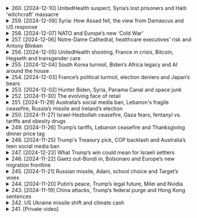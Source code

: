 <details>
<summary>260. [2024-12-10] UnitedHealth suspect, Syria’s lost prisoners and Haiti 'witchcraft' massacre</summary><br>

<a href="https://www.youtube.com/watch?v=_9cU-sRh6wg" target="_blank">
    <img src="https://img.youtube.com/vi/_9cU-sRh6wg/maxresdefault.jpg" 
        alt="[Youtube]" width="200">
</a>

# UnitedHealth suspect, Syria’s lost prisoners and Haiti 'witchcraft' massacre

### 1. **美國記者Austin Tice的最新動向**
   - 美國官員正在努力查明被俘12年的記者的下落。
   - 尚未有進一步的具體信息公開。

---

### 2. **敘利亞巴爾扎 prison 的解放**
   - 在敘利亞政府倒臺後，大量囚犯獲釋。
   - 家屬和.activists正在搜尋文檔以尋找失蹤親人的記錄。
   - 盧安防_worker們破壞牆壁和地板，尋找可能的隱藏牢房。
   - 很多囚犯身心健康狀況惡化，且文檔散失可能影響司法進展。

---

### 3. **以色列在敘利亞邊境的軍事行動**
   - 有報導稱以色列軍隊進入敘利亞16英裏範圍內。
   - 敘利亞政府否認此指控。
   - 此事件或與之前的空襲行動有關。

---

### 4. **海地Cite Soleil的暴力事件**
   - 本週末發生了針對貧民窟居民的大規模殺戮，已導致數百人死亡。
   - 暴力疑似由gang leader Monel Miko Felix指使，因其兒子病情惡化而針對巫師社區。
   - 第一批遇害者數量約為50人，第二批則是在其子病逝後增加的報復殺戮。
   - Miko Felix據稱與海地臭名昭著的黑手黨Jimmy "Barbecue" Champagne有淵源。

---

### 5. **Google在量子計算領域的突破**
   - Google聲稱已解決下一代芯片的量子計算挑戰，耗時僅5分鐘。
   - 相比之下， classical computer需耗費超過宇宙歷史時間完成相同任務。

---

### 6. **記者Austin Tice案件的最新進展**
   - 美國政府正在調查其在敘利亞被扣押的情況。
   - 具體下落尚未公開。

---

### 7. **海地犯罪問題的背景分析**
   - Cite Soleil貧民窟居民長期受到gang控制，連通訊工具使用受限。
   - Miko Felix以其殘酷手段和對Cite Soleil的控制而聞名。
</details>

<details>
<summary>259. [2024-12-09] Syria: How Assad fell, the view from Damascus and US response</summary><br>

<a href="https://www.youtube.com/watch?v=TjJ2RYgGPFY" target="_blank">
    <img src="https://img.youtube.com/vi/TjJ2RYgGPFY/maxresdefault.jpg" 
        alt="[Youtube]" width="200">
</a>

# Syria: How Assad fell, the view from Damascus and US response

### 總覽
- **時間與地點**：2023年12月9日，R's World News節目報道。
- **主持人**：Tara Oaks。
- **主要內容**：
  - **敘利亞局勢**：叛軍.advance導致敍利亞政府倒臺，阿薩德家族五十年統治終結。
  - **國際反應**：美國及盟友的應對策略，包括在東敘利亞的900名美軍 troop動向。
  - **其他熱點**：南韓、臺灣、烏俄局勢等。

### 叛軍.advance與敘利亞政局
- **叛軍進展**：主要叛軍集團成功推翻阿薩德政府，導致其家族五十年的統治終結。
- **國際視野**：
  - **美國立場**：拜登政府對是否介入敘利亞 internals持保留態度，目前無意撤離東敘利亞的900名美軍。
  - **未來挑戰**：特朗普上任後可能採取「不幹涉」政策，但屆時或面對不同意見。

### 國際與地緣政治
- **南韓情勢**：尹錫悅因彈劾案被禁止出境，面臨辭職壓力。
- **臺灣動態**：因中國增兵，臺灣提升戒備級別，預計將進行新一輪軍演。
- **烏俄局勢**：特朗普在巴黎會晤澤連斯基後，呼籲立即停火並展開談判。

### 經濟與市場反應
- **油市反應**：
  - 油價小幅上漲，主因敘利亞政變的 geopolitical 風險。
  - 上漲受限於2025年 weak demand 展望、沙特阿拉伯 price reductions 及 OPEC+ 產量削減延期。

### 其他重大事件
- **法律訴訟**：Jay-Z被控涉嫌性侵，當事人已否認指控，稱為原告律師的敲詐企圖。
- **氣候問題**：2023年將是人類記錄以來最熱一年，極高溫預計持續至2025年初。

### 總結
R's World News節目報導了多個熱點話題，包括敘利亞政變、國際局勢、經濟市場反應及其他重大事件。
</details>

<details>
<summary>258. [2024-12-07] NATO and Europe’s new ‘Cold War’</summary><br>

<a href="https://www.youtube.com/watch?v=J2CShJTHz5s" target="_blank">
    <img src="https://img.youtube.com/vi/J2CShJTHz5s/maxresdefault.jpg" 
        alt="[Youtube]" width="200">
</a>

# NATO and Europe’s new ‘Cold War’

### 1. 新冷戰的來臨  
- 近期討論熱點集中在新冷戰的到來，俄羅斯和西方國家的對抗加劇。  
- 軍事、心理戰、情報活動等多方面壓力增加，讓人回憶起20世紀80年代的冷戰氛圍。  

### 2. 軍事威脅升級  
- 俄羅斯展示了包括**伊斯坎德爾（Oarsnik）**飛彈在內的軍事能力，對 NATO 的防空系統構成挑戰。  
- 前蘇聯國家如波蘭和德國的空防系統存在漏洞，顯示 NATO 在面對_PEER/adversary_時的能力不足。  

### 3. NATO 軍事準備不足  
- 多數 NATO 成員國在冷戰後削減軍備，導致防空能力下降。  
- 德國等國家雖然訂購 Patriot 防空系統，但交付時間 lengthy，無法立即提升防禦力。  

### 4. 民眾防護措施的匱乏  
- 多數城市缺乏 sirens 等基本防護設施，警告系統可能在戰時失效。  
- 追問是否具備足夠的避難空間和應急方案，凸顯民眾對未來-war 的擔憂。  

### 5. 歷史與現實的對比  
- 冷戰後 década 多數 NATO 成員鬆懈防禦，認為俄羅斯不再構成existential威脅。  
- 2022年俄羅斯入侵烏克蘭促使 NATO 需要重新評估並提升軍事能力。  

### 6. 情報與心理戰的挑戰  
- 俄羅斯利用情報活動、網路攻擊和心理戰對西方國家施加壓力。  
- 次級冷戰氛圍中，信息不透明和敵意行動使局勢更加緊張。  

### 7. 歷史背景與當前局勢  
- 將當前情勢與20世紀80年代的冷戰相比擬，認為當下局勢甚至更為「熱烈」。  
- 經濟、軍事和政治多方面對抗加劇，使新冷戰形勢更加複雜化。  

### 8. 多邊組織的挑戰  
- 歷史上的arms control treaties（如INF條約）崩解，顯示國際關係脆弱性。  
- NATO 成員之間在軍事準備和戰略觀上存在分歧，影響集體防禦能力。
</details>

<details>
<summary>257. [2024-12-06] Notre-Dame Cathedral, healthcare executives’ risk and Antony Blinken</summary><br>

<a href="https://www.youtube.com/watch?v=Umu2Pp9us5E" target="_blank">
    <img src="https://img.youtube.com/vi/Umu2Pp9us5E/maxresdefault.jpg" 
        alt="[Youtube]" width="200">
</a>

# Notre-Dame Cathedral, healthcare executives’ risk and Antony Blinken

### 文章要點整理

#### 1. **以色列-巴勒斯坦衝突**
- 美國.Secretary Antony Blinken 表示，他承認自己在任內為結束以色列和巴勒斯坦的暴力衝突做出了最大努力。
- 他強調目前焦點是盡快結束加沙地帶的苦難，並防止類似10月7日的悲劇重演。
- Blinken 面臨來自Palestinian示威者的壓力，被批評為「加沙屠夫」。

#### 2. **自由貿易協定**
- 歐盟、南美Mercosur blocks 和澳大利亞預計將宣布達成_Free Trade Agreement_，涉及超過7億人口的市場。
- 經濟學家估計該協議每年可消除近50億美元的關稅。
- 但歐洲農民表示反對，擔心廉價的南美農產品湧入。

#### 3. **美國外交交接**
- Blinken 出席了他的最後一場NATO會議，準備將職責移交給特朗普政府。
- 他強調希望讓接任者「即插即用」，以確保政策連續性。
- Blinken 表示不會評論特朗普政府對烏克蘭的政策，只關注移交最強大的外交工具。

#### 4. **以色列政策爭議**
- Blinken 成為喬拜登政府的伊斯蘭政策代言人，經常遭受Palestinian支持者的抗議。
- 他在聽證會上遭遇圍堵，被批評「屠殺加沙」。
- 其外交努力受到質疑，但強調將焦點放在化解衝突而非政治辯論。

#### 5. ** Podcast 推薦**
- 本週末推薦收聽特別節目《北約未來風險》，探討歐洲對俄羅斯侵略的戒備心理。
- 該節目明日上線，可在各主流播客平臺收聽。

---

### 總結
本文圍繞Blinken外交政策、自由貿易協定、中東衝突等焦點展開，強調關鍵人物的職責移交和國際關係的複雜性。
</details>

<details>
<summary>256. [2024-12-05] UnitedHealth shooting, France in crisis, Bitcoin, Hegseth and transgender care</summary><br>

<a href="https://www.youtube.com/watch?v=-Cs4O6uoolg" target="_blank">
    <img src="https://img.youtube.com/vi/-Cs4O6uoolg/maxresdefault.jpg" 
        alt="[Youtube]" width="200">
</a>

# UnitedHealth shooting, France in crisis, Bitcoin, Hegseth and transgender care

# 每日新聞要點

## 國際新聞

### 美國國防部人選面臨質疑  
- **彼得·赫格蒂**（Pete Hegseth）被提名爲美國國防部領導人，但因個人和職業生活的指控受到國會關注。  
  - 報道稱他存在酗酒問題、對女性的待遇不當以及可能的資金 misuse。  
  - 赫格蒂在採訪中否認有飲酒問題，並承諾若獲任命將不會在任內飲酒。  

### 司法部門關注性別認同醫療政策  
- **美國最高法院**聽取了關于田納西州禁止爲18歲以下 transgender 個人提供變性醫療服務的法律（SB1）的辯論。  
  - 法院傾向於支持該禁令，認爲其符合憲法中的平等保護條款，並強調各州有權保護公民健康。  
  - 反對者認爲該法律歧視 trans 性別羣體，舉例指出允許男孩使用 puberty blockers 來延緩發育，卻禁止女孩使用同類藥物。  

## 商業與科技

### 中國調整出口策略應對歐盟法規  
- **中國汽車製造商**轉向生產 hybrid 車輛，以規避歐盟對純電動車的關稅政策。  
  - 歐盟的電動車輛關稅不適用於混合動力車，此舉被視爲中國在歐洲市場的一項戰略調整。  

## 政治與法律

### 美國證券交易委員會人事變動引發關注  
- **加裏·詹迪爾**（Gary Gensler）作爲現任 SEC 主席因對加密貨幣行業的嚴格監管而備受批評。  
  - 唐納德·特朗普提名的接任者**保羅·阿勒託**（Paul Althoff）被認爲是對加密貨幣持支持態度的人物，這與現行政策形成鮮明對比。  

## 其他新聞

### 每日推薦閱讀  
- 推薦閱讀關於中國在歐洲市場轉向 hybrid 車輛的報道，並建議收聽《Reuters Econ World Podcast》以深入了解電動汽車電池的相關話題。  

---

以上爲今日主要新聞要點，如需獲取更多詳細信息，請訪問 reuters.com 或 Reuters 應用程序。
</details>

<details>
<summary>255. [2024-12-04] South Korea turmoil, Biden’s Africa legacy and AI around the house</summary><br>

<a href="https://www.youtube.com/watch?v=RP6IB9DD-CA" target="_blank">
    <img src="https://img.youtube.com/vi/RP6IB9DD-CA/maxresdefault.jpg" 
        alt="[Youtube]" width="200">
</a>

# South Korea turmoil, Biden’s Africa legacy and AI around the house

# 每日新聞摘要（日期：2024年1月3日）

## 一、國際政治與外交

### 1. 美中關係：  
美國禁止出口關鍵軍用礦物質給中國，包括鎵、鍺和石墨等，這些材料用於半導體、紅外技術及電動汽車電池等領域。此舉是對中國芯片產業限制的進一步升級。

### 2. 非洲政策：  
拜登總統完成對撒哈拉以南非洲地區的首次訪問，旨在加強與非洲國家的經濟聯繫，並展示美國對該地區的承諾。重點包括推動橫貫非洲大陸的鐵路走廊項目，以促進關鍵礦產資源的出口。

## 二、科技發展

### 1. 人工智能與機器人技術：  
- 挪威一家公司推出名爲「Neo」的AI人形機器人，初期應用於家庭清潔和日常事務，未來可能具備提供陪伴及遠程訪問功能。
- 特斯拉首席執行官馬斯克預計，到2040年全球將有100億臺人形機器人，包括特斯拉的Optimus。

## 三、經濟與貿易

### 1. 中國經濟影響：  
中國在非洲的基礎設施投資面臨美國競爭。拜登政府通過鐵路項目等大型計劃，試圖削弱中國在非洲的影響。

## 四、軍事動態

### 1. 中東局勢：  
以色列與阿拉伯國家關係持續緊張，特別是在也門和敘利亞等地的影響力爭奪中，地區穩定受到威脅。

## 五、能源與環境

### 1. 可再生能源：  
美國推動非洲鐵路項目不僅關乎經濟合作，還涉及將非洲豐富的礦產資源用於清潔能源技術的發展，以支持全球綠色轉型。
</details>

<details>
<summary>254. [2024-12-03] France’s political turmoil, election deniers and Japan’s bears</summary><br>

<a href="https://www.youtube.com/watch?v=I--DiHWCGAI" target="_blank">
    <img src="https://img.youtube.com/vi/I--DiHWCGAI/maxresdefault.jpg" 
        alt="[Youtube]" width="200">
</a>

# France’s political turmoil, election deniers and Japan’s bears

### 小節 1: 美國政治動向

- **喬·拜登總統宣布提名託尼·霍恩為新任駐澳大使**  
  - 託尼·霍恩目前擔任美國貿易代表，若提名獲得 confirmation，他將接替已退休的 Марио·阿rosseh。
  - 此人事變動將影響美澳 trade relations 和 regional diplomacy。

- **共和黨批評拜登政府對烏克蘭戰爭的處理**  
  - 共和黨成員強調美國 aid to Ukraine 的速度和規模不夠，並呼籲更 aggressive 的行動。
  - 這些批評可能加劇國內政治對峙，並影響美歐關係。

### 小節 2: 國際 Relations

- **俄羅斯總統弗拉基米爾·普京訪問埃及**  
  - 主要議題包括討論烏克蘭戰爭、能源合作和糧食安全。
  - 此訪問旨在強化雙邊 ties，並探索在能源和農業領域的合作機會。

### 小節 3: 經濟與金融

- **美聯儲宣布加息以應對通脹**  
  - 利率上調將影響房貸、信貸和其他貸款利率，可能抑制消費支出。
  - 此舉旨在控制通脹，但可能會影響經濟 growth。

### 小節 4: 科技與創新

- **OpenAI 推出新語言模型 GPT-5**  
  - 新模型在自然 language processing 和生成能力上有顯著提升。
  - 預期將推動 artificial intelligence 在各行業的應用，並可能顛覆現有產業模式。

### 小節 5: 社會與文化

- **洛杉磯宣布將建넜大橋連接聖塔莫尼卡和南灣**  
  - 此項基礎設施計劃旨在緩解交通 congestion 和促進 regional development。
  - 項目預計耗資數十億美元，將創造大量就業機會。

### 小節 6: 環境與能源

- **聯合國氣候峯會在巴黎召開**  
  - 各國代表討論如何加速向可再生能源轉型並削減碳排放。
  - 峯會將制定新的 climate action targets，以應對全球暖化挑戰。

### 小節 7: 公共衛生

- **世界衛生組織宣布新冠疫情仍為國際關注的Public Health Emergency**  
  - 此決定將影響各國的防疫措施和旅行限制。
  - 主要原因是新變異株的出現和部分地區疫苗覆蓋率不足。

### 小節 8: 教育與科技

- **教育部推出全國統一的數位學習平臺**  
  - 平臺將提供線上課程、資源和測評，旨在提升教育 accessibility 和 quality。
  - 項目預計惠及數百萬學生，並促進教育 equity。

### 小節 9: 法律與政策

- **最高法院裁定州政府可限制槍支法規**  
  - 此裁決將影響各州的 gun control laws，可能導致更多松綁措施。
  - 反對者擔心此舉會增加槍支暴力，支持者則強調州權。

### 小節 10: 運輸與инфраструктура

- **拜登政府宣布投資500億美元於國家鐵路網現代化**  
  - 此項計劃將改善貨物運輸和 passenger service。
  - 項目預計創造超過20萬個就業機會，並提振 regional economies.

### 小節 11: 科技與安全

- **美國通訊公司宣布推出5G網路**  
  - 新網路將提供更快的上網速度和更可靠的連接。
  - 預期將推動智慧城市、物聯網和自動駕駛技術的發展。
</details>

<details>
<summary>253. [2024-12-02] Hunter Biden, Syria, Panama Canal and space junk</summary><br>

<a href="https://www.youtube.com/watch?v=TeXBk1gc0dg" target="_blank">
    <img src="https://img.youtube.com/vi/TeXBk1gc0dg/maxresdefault.jpg" 
        alt="[Youtube]" width="200">
</a>

# Hunter Biden, Syria, Panama Canal and space junk

### 文章要點整理

#### 1. 中美科技競爭
- **半導體產業**：美國政府限制對華芯片出口，影響全球半導體供應鏈。
- **太空探索**：SpaceX星鏈計劃在低地球軌道部署大量衛星，引發 congestion 和 collision 風險。
- **人工智能**：中美在AI領域的競爭加劇，影響科技生態平衡。

#### 2. 臺灣政治局勢
- **民進黨政策**：民進黨政府推行「臺獨」路線，挑釁大陸紅線。
- **國際支持**：部分國家對臺灣軍事支持增加，引發地區緊張。
- **選舉影響**：九合一選舉結果或改變臺灣政治格局。

#### 3. 中東局勢
- **伊朗核談判**：伊核談判僵局持續，地緣政治風險升級。
- **以色列行動**：以色列空襲敘利亞和黎巴嫩，地區衝突加劇。
- **石油市場**：中東地緣政治 instability 影響全球油價。

#### 4. 氣候變化
- **聯合國會議**：氣候峯會呼籲全球合作，但進展有限。
- **可再生能源**：多國增加可再生能源投資，減緩氣候變化。
- **災害影響**：極端天氣事件增多，需加強應對措施。

#### 5. 全球經濟
- **美債影響**：美債收益率上漲影響全球金融市場。
- **通脹壓力**：多國面臨高通脀和加息壓力。
- **貿易流動**：全球供應鏈瓶頸持續影響貿易流量。

#### 6. 科技創新
- **人工智慧**：AI技術快速發展，引發倫理和隱私爭議。
- **生物科技**：基因編輯和精準醫療取得進展。
- **量子computing**：量子計算研究突破，改變未來科技格局。

#### 7. 國內政策
- **經濟措施**：政府推出新的減稅和補貼政策刺激經濟。
- **教育改革**：教育體制改革試行，提升教育質量。
- **環保政策**：加強環境保護政策，推進綠色發展。

#### 8. 文化與生活方式
- **飲食文化**：日本清酒被列入世界非物質文化遺產，提升國際知名度。
- **健康趨勢**：健康管理APP和智能穿戴設備普及，改變生活習慣。
- **旅遊市場**：受疫情影響，全球旅遊市場恢復緩慢。

#### 9. 社會問題
- **貧富差距**：全球貧富差距加大，引發社會不滿。
- **移民潮**：歐洲國家面臨大量非法移民壓力。
- **犯罪問題**：城市犯罪率上升，需加強治安措施。

#### 10. 科技與環境
- **可再生能源**：多國增加太陽能、風能等可再生能源投資。
- **環保技術**：環保科技創新助力減污和資源循環利用。
- **氣候變化適應**：城市和國家加強對氣候變化的適應能力。
</details>

<details>
<summary>252. [2024-11-30] The evolving face of retail</summary><br>

<a href="https://www.youtube.com/watch?v=yN5dznPp5g8" target="_blank">
    <img src="https://img.youtube.com/vi/yN5dznPp5g8/maxresdefault.jpg" 
        alt="[Youtube]" width="200">
</a>

# The evolving face of retail

### 重點整理

#### 1. 零售業趨勢分析
- **消費者行爲變化**：零售業正在經歷快速變化，消費者行爲和偏好不斷調整。
- **全球貿易政策影響**：特朗普的關稅政策對供應鏈布局產生重大影響，促使企業轉向近岸外包（Near Shoring）。

#### 2. 供應鏈策略調整
- **近岸外包趨勢**：大型零售商如沃爾瑪和塔吉特正在減少對中國等遠shore地區的依賴，轉而選擇印度、巴基斯坦、孟加拉國及墨西哥等地。
- **複雜性挑戰**：全球化導致的複雜供應鏈使得脫離某些關鍵生產地變得困難且成本高昂。

#### 3. 貿易政策與關稅影響
- **特朗普關稅威脅**：零售商對潛在的新關稅表示擔憂，可能進一步推動產品價格上漲。
- **DOMNode閾值影響**：價值低於800美元的商品可能享有貿易豁免，這爲小型企業提供了靈活性。

#### 4. 消費者應對策略
- **節儉購物建議**：鑑於未來幾年可能的價格上漲，建議消費者提前規劃 holiday shopping 清單，儲備必需品。

#### 5. 可持續時尚與轉售市場
- **轉售市場的興起**：在線轉售平臺的普及使購買二手商品變得更爲便捷和流行，尤其在服裝領域。
- **快時尚品牌的響應**：許多快時尚品牌已推出自家的轉售平臺，以適應循環經濟的趨勢。

#### 6. 零售業未來展望
- **觀察重點**：
  - 貿易政策與關稅對假日購物的影響。
  - 轉售市場的持續增長及其對傳統零售業的衝擊。
  - 全球供應鏈的進一步調整和優化。
</details>

<details>
<summary>251. [2024-11-29] Australia’s social media ban, Lebanon's fragile ceasefire, Russia’s missile and Ireland’s election</summary><br>

<a href="https://www.youtube.com/watch?v=VVKKnWXoMxY" target="_blank">
    <img src="https://img.youtube.com/vi/VVKKnWXoMxY/maxresdefault.jpg" 
        alt="[Youtube]" width="200">
</a>

# Australia’s social media ban, Lebanon's fragile ceasefire, Russia’s missile and Ireland’s election

### 總覽
本文涵蓋了多個不同主題的新聞與事件更新，涉及政治、經濟、娛樂和科技等領域。

---

### 1. 政治與政府動態
- **南韓音樂產業糾紛**  
  - 南韓最大的音樂廠牌HYBE股價受挫，跌幅達7%，原因是旗下女團NEW Jeans宣布與該公司解約。這在業界屬於罕見事件，因通常藝人簽約期限較長且條款嚴格。
  - HYBE為多個頂級歌手和樂團提供支持，包括 BTS。

- **愛爾蘭政情**  
  - 愛爾蘭的選情顯示出與其他西方民主國家不同的趨勢， opinion polls 預示執政的中右翼政黨可能成功連任。
  - 與其他國家相比，愛爾蘭政府在公共財政上具備較大的 flexibility，實施了多項補貼和津貼政策以應對生活成本上升，這有助於平息選民不滿。

---

### 2. 經濟與市場動態
- **南韓股市震盪**  
  - HYBE股價大跌7%，反映了市場對該公司的未來前景的擔憂，特別是其核心藝人可能不再使用該品牌名稱。

- **美國經濟展望**  
  - 文章提及即將上任的新總統唐納德·特朗普，探討了其任內的物價走勢。具體內容可在Reuters Podcast中找到。

---

### 3. 文化與娛樂
- **K-pop 組合動向**  
  - NEW Jeans宣布與HYBE解約，並考慮不再使用バンド名稱。此決定可能引發法律糾紛。
  - 據悉，該組合計劃於明年發布新作品。

- **紐約 Macy's 謝恩巡遊**  
  - 文章推薦了Macy's 第98屆感恩節巡遊的精彩回顧，提供了照片和報導連結。

---

### 4. 科技與創新
- **俄羅斯武裝部隊的軍事科技**  
  - 俄羅斯總統普京展示了新型導彈系統，並舉辦了新聞發布會。此行動被認為是該武器嚇阻能力的展示。
  - 儘管該武器的成本高昂，但目前尚不清楚其具體破壞力。

---

### 5. 芸術與文化活動
- **紐約 Macy's 巡遊**  
  - 文章提及Macy's 謝恩巡遊的熱鬧場面，並附上了相關報導和圖片連結。
  - 推薦此內容以延續節日氛圍。

---

### 總結
本文提供了多個領域的新聞簡報，涵蓋了政治、經濟、娛樂和科技等主題。內容客觀且正式，適合用於ニュース要約或進一步研究。
</details>

<details>
<summary>250. [2024-11-27] Israel-Hezbollah ceasefire, Gaza fears, fentanyl vs. tariffs and obesity drugs</summary><br>

<a href="https://www.youtube.com/watch?v=0Cew-3myUX0" target="_blank">
    <img src="https://img.youtube.com/vi/0Cew-3myUX0/maxresdefault.jpg" 
        alt="[Youtube]" width="200">
</a>

# Israel-Hezbollah ceasefire, Gaza fears, fentanyl vs. tariffs and obesity drugs

### 中文翻譯及整理

#### 小節一：美國擴展 Medicare 和 Medicaid 覆蓋範圍至抗肥胖藥物
- **提案內容**：
  - 美國總統喬·拜登提出將 Medicare 和 Medicaid 的覆蓋範圍擴大，涵蓋抗肥胖症藥物（如 OIC wovi 和 Manjaro）。
  - 目前 Medicare 只承保因其他疾病導致肥胖的人士使用此類藥物，此次提案則允許純粹為治療肥胖症而使用這些藥物。

- **影響及考量**：
  - 提案將使數百萬美國人更容易負擔得起這些昂貴的 GLP1 藥物。
  - 短期內政府將承擔更多開支，但長期來看可減少糖尿病和心血管疾病等並發症的醫療支出。

- **未來挑戰**：
  - 此規則需等到 2026 年才會正式實施，並需獲得特朗普 administración 的批准。
  - 網路電視名人馬哈德·阿扎爾（Mahmoud Azar）可能被任命為 Medicare 和 Medicaid 服務中心的管理員。

#### 小節二：投資者注目美國經濟數據
- **即將發布的重要數據**：
  - 失業率數據。
  - GDP 走勢。
  - 通脹數據（最受歡迎的焦點）。

- **市場預期**：
  - 投資者期待從這些數據中找到美聯儲在 12 月可能降息的線索。
  - 當前市場預測將會有 0.25 個基點的降息空間，但美聯儲內部對此存在分歧。

- **專家觀點**：
  - 黑石集團債券業務負責人裏克·瑞爾（Rick Rieder）將在Reuters 的 podcast 中探討通脹前景和特朗普任期內的經濟展望。

#### 小節三：其他國際新聞
- **印度和巴基斯坦的空氣汙染問題**：
  - 近期南亞城市拉賈斯坦遭遇了五年來最嚴重的空氣汙染情況，引發公眾對環境健康問題的關注。
</details>

<details>
<summary>249. [2024-11-26] Trump’s tariffs, Lebanon ceasefire and Thanksgiving dinner price tag</summary><br>

<a href="https://www.youtube.com/watch?v=uiYO4aejI68" target="_blank">
    <img src="https://img.youtube.com/vi/uiYO4aejI68/maxresdefault.jpg" 
        alt="[Youtube]" width="200">
</a>

# Trump’s tariffs, Lebanon ceasefire and Thanksgiving dinner price tag

### 1. 美國政治與文化：pardoning turkeys  
- **總統赦免火雞 tradition**: 美國總統喬·拜登參與了pardoning turkeys的傳統活動， pardoned 潔西和布洛瑟姆兩隻火雞，為其感恩節前夕的傳統儀式。  
- **象徵意義**: 這一傳統象徵著對生命的尊重和美國文化的特有習俗。  

### 2. 中東局勢：黎巴嫩停火協議談判  
- **談判進展**: 美國總統喬·拜登和法國總統艾曼努瓦· Макрон 被報導將在數天內宣布黎巴嫩停火協議，但具體條款仍有待最終敲定。  
- **主要條件**: 協議草案要求海卡武裝力量撤出與以色列邊界接壤的地區，並由黎巴嫩武裝部隊進駐該地；以色列則需撤出其在黎巴嫩南部的存在。  
- **挑戰**: 以色列希望保留進入南黎巴嫩打擊海卡目標的權利，這一點被黎巴嫩方面視為主權問題，談判進展困難重重。  

### 3. 食品價格：感恩節餐費  
- **價格走勢**: 根據美國農業局 federation 的數據，今年感恩節10人聚會的平均開支約為58美元，較去年有所下降，但仍比疫情前高出近20%。  
- ** turkey 消耗下滑**: 火雞消費量下降，可能反映通脹背景下消費者更換其他肉類的現象。  
- **食品漲幅**: 雖然蔬菜和乳製品價格下跌，但即食感恩節食物（如速食麵包、火腿餡）價格上漲，整體費用仍居高不下。  

### 4. 其他國際事項：北韓武器擴充  
- **導彈生產線擴建**: 根據美國智囊團的研究報告，朝鮮正在擴展其二月十一日工廠的短程導彈組裝能力，該工廠被指為俄羅斯在烏克蘭使用的導彈供應源。  
- **中俄否認合作**: 朝鮮和俄羅斯均否認向烏克蘭提供武器，但國際社會對其軍事擴張保持高度警惕。  
- **地區影響**: 此舉可能加劇朝鮮半島局勢緊張，並對東北亞安全形勢構成挑戰。
</details>

<details>
<summary>248. [2024-11-25] Trump's Treasury pick, COP backlash and Australia’s teen social media ban</summary><br>

<a href="https://www.youtube.com/watch?v=PK5OeBPqhJM" target="_blank">
    <img src="https://img.youtube.com/vi/PK5OeBPqhJM/maxresdefault.jpg" 
        alt="[Youtube]" width="200">
</a>

# Trump's Treasury pick, COP backlash and Australia’s teen social media ban

### 文章重點整理：

#### 1. **COP29氣候峯會閉幕**
- **決議內容**：同意於2035年前每年籌集至少3000億美元資金，用於幫助發展中國家應對氣候變化。此金額取代了此前的1000億美元目標。
- **各方反應**：
  - 部分代表讚賞該協議，但也有不少國家批評其不足，特別是最貧窮國家和小島國，認為富裕國家援助力度不足且諮詢過程不夠透明。

#### 2. **澳洲社交媒體禁令**
- **政策內容**：政府擬禁止16歲以下未成年人使用TikTok、Snapchat等社交平臺。法案通過後有一年過渡期。
- **執行情況**：
  - 可能的驗證方式包括上傳身份證明文件、銀行賬戶核實或臉部掃描。
- **批評聲音**：
  - 隱私權顧慮：擔心數據被濫用。
  - 影響兒童權益：反對者認為此禁令可能剝奪兒童接觸網路的機會。

#### 3. **特朗普家族動向**
- **核心人物**：唐納德·特朗普長子小唐@protocol在父親籌建 Cabinets 時，積極尋覓擁護反 establishment 思想的人選，包括經濟保護主義政策和對特朗普父親的絕對忠誠。
- **影響力提升**：小唐已成為特朗普家族中最具影響力的人物，在人事任命上發揮重要作用。

#### 4. **其他國際事項**
- **莫斯科峯會**：
  - 澳大利亞提出禁止未成年人使用特定社交媒體平臺，引發各界討論。
- **氣候 Financing 協議**：富裕國家的承諾被批為不足，導致貧窮國家的抗議。

#### 總結：
以上事件反映了當前國際政治、經濟和社會政策的多方面挑戰與反應。
</details>

<details>
<summary>247. [2024-12-23] What Trump’s win could mean for Israeli settlers </summary><br>

<a href="https://www.youtube.com/watch?v=kA_Wgl0D2kg" target="_blank">
    <img src="https://img.youtube.com/vi/kA_Wgl0D2kg/maxresdefault.jpg" 
        alt="[Youtube]" width="200">
</a>

# What Trump’s win could mean for Israeli settlers 

### 小結論整理

#### 1. 美國政府對以色列的支持與政策方向 
- **特朗普的政策**：特朗普 administration 提供了對以色列的堅定支持，特別是在定居點問題上。
- **拜登 administration 的立場**：儘管存在 rhetoric 和 tension，拜登 administration 仍保持對以色列的基本支持。

#### 2. 中東和平努力的挑戰 
- **兩國方案的接受度**：以色列政治光譜中鮮少有人支持「兩國方案」，且最近事件（如10月7日）進一步削弱了其可行性。
- **國際社會的角色**：國際.community 看重兩國方案作為穩定地區的途徑，但進展有限。

#### 3. 特朗普第二任期的可能性 
- **政策不確定性**：特朗普被認為是 unpredictable，可能在中東問題上採取不同路線。
- **和平貽者的形象**：特朗普希望在歷史書寫中佔據和平貽者的角色，特別是在促成沙烏地阿拉伯和以色列 normalization 上。

#### 4. 設tlement 運動的影響力 
- **支持定居點的官員**：特朗普政府中有不少人支持以色列定居點，但最終政策仍需總統拍板。
- **Netanyahu 的野心**：以色列總理亞丁．內塔罕鐸可能因特朗普的支持而擴大其地區行動。

#### 5. 中東局勢的區域影響 
- **暴力與不穩定的風險**：國際社會擔心中東衝突昇級，影響鄰近國家。
- **歐洲國家的立場**：部份European States支持Palestinian State 的建構，但 radicalMuslim 國家則持反對態度。

#### 6. 未來展望 
- **特朗普的抉擇**：Trump 可能會在第二任期中施加壓力，促使 Netanyahu 控制其 region 襃展。
- **和平與衝突的不確定性**：中東和平的前景依舊不明朗，主要取決於美國政府的政策方向和 regional 領袖的抉擇。
</details>

<details>
<summary>246. [2024-11-22] Gaetz out-Bondi in, Bolsonaro and Europe’s new migration frontline</summary><br>

<a href="https://www.youtube.com/watch?v=uhWLNc6fFDk" target="_blank">
    <img src="https://img.youtube.com/vi/uhWLNc6fFDk/maxresdefault.jpg" 
        alt="[Youtube]" width="200">
</a>

# Gaetz out-Bondi in, Bolsonaro and Europe’s new migration frontline

### 1. **政治與法律案件**
   - **巴西前總統博索納羅被指控涉嫌政變**：巴西警方指控博索納羅及其部分內閣大臣在2022年大選後密謀政變，以企圖非法掌權。此指控基於對其任內事件的兩年調查，包括2023年初支持者在首都爆發的騷亂。
   - **案件影響**：博索納羅已失去至2030年的 electoral rights，但其盟友曾寄望他能如美國特朗普般復甦政治生涯。此指控使其重返政壇之路更加困難。

### 2. **移民潮與歐洲ResponseType**
   - **加那利羣島移民危機**：西班牙的加那利羣島今年迎來了 nearly twice其人口的移民湧入，主要來自西非國家如馬利、塞agal和摩洛哥。此情況對當地醫療資源及社會服務造成極大壓力。
   - **歐洲移民趨勢**：
     - 中央地中海仍是最主要的非法移民路線，但今年到意大利的移民數量卻下降了超過60%。
     - 相比之下，加那利羣島的移入境人數增加了23%，成為新的焦點。
   - **西班牙的政策反應**：西班牙政府雖歷史以來對非法移民持較開放態度，但目前正努力加大 deportation力度，並與西非國家合作，以期控制邊境並減少移民船隻抵達該地區。

### 3. **文化與飲食**
   - **英國傳統食品「派和薯泥」的保護運動**：東倫敦的Cockney特色食物「派和薯泥」正致力爭取特殊保護地位。此美食傳統上以河鱒魚為餡，現多改用碎肉或牛肉，並搭配parsley liquor醬汁。
   - **文化意義**：此運動旨在保護地方飲食文化的多樣性與歷史 heritage。

### 4. **科技與媒體**
   - **未提及具體信息**。

### 5. **全球政治動向**
   - **美國前總統特朗普的法律案件**：特朗普近期因法律問題而受注目，其復出政壇的可能性激發了盟友的信心。
   - **巴西 Bolsonaro 的政治困境**：其被指控涉嫌政變，進一步削弱了其政治前途。

### 6. **社會與人道主義**
   - **移民壓力下的醫療資源**：加那利羣島的醫療工作者奮力救助來自危險航程的移民，展現了高度的職業精神。然而，大量湧入的人口對當地社區造成了挑戰。
   - **移民背後的原因**：許多移民因家園的暴力與貧困離開，如一名從馬利來的男子透露他為逃避戰亂而留下妻子，並在歐洲尋求新生活。

### 7. **環境與氣候**
   - **未提及具體信息**。
</details>

<details>
<summary>245. [2024-11-21] Russian missile, Adani, school choice and Target’s woes</summary><br>

<a href="https://www.youtube.com/watch?v=WlI8xZ2QoiU" target="_blank">
    <img src="https://img.youtube.com/vi/WlI8xZ2QoiU/maxresdefault.jpg" 
        alt="[Youtube]" width="200">
</a>

# Russian missile, Adani, school choice and Target’s woes

### 1. 地區衝突與國際關係
- **俄羅斯與烏克蘭戰事**：俄羅斯在烏克蘭的行動持續，引發國際關注與制裁。
- **美中 relations**：美國對中國的科技限制和貿易政策繼續影響全球市場。

### 2. 政治動態
- **美國教育改革**：
  - 塞琳娜·麥卡梅恩被提名人選為教育部長，擬推行政策增加私立學校選擇。
  - 學校-choice計劃將提供稅收優惠，預計覆蓋60萬名學生。

### 3. 經濟與市場
- **美國零售業挑戰**：
  - 目標電子商務面臨來自沃爾瑪等競爭對手的壓力，節假日銷售額可能受影響。
- **印度經濟增長**：印度央行調高2024財政年度GDP增速至5.9%，顯示經濟復甦。

### 4. 科技與創新
- **人工智慧（AI）**：
  - 興趣點：Carmel Crims探討人類如何與AI共存，強調科技的未來發展。
  
### 5. 其他重要新聞
- **德國政治回憶錄**：
  - 安格拉·默克爾的回憶錄《Merkel: A Life》即將出版，披露其處理國際事務的手法。

---

### 總結：
本文整理了多個國家的重大事件與政策動向，涵蓋地緣政治、經濟挑戰、教育改革和科技發展等方面。從俄羅斯的烏克蘭行動到美國的教育政策，以及印度的經濟展望，這些內容提供了全球最新動態的概覽。
</details>

<details>
<summary>244. [2024-11-20] Putin’s peace, Trump’s legal future, Milei and Nvidia</summary><br>

<a href="https://www.youtube.com/watch?v=-essPiLpY-Y" target="_blank">
    <img src="https://img.youtube.com/vi/-essPiLpY-Y/maxresdefault.jpg" 
        alt="[Youtube]" width="200">
</a>

# Putin’s peace, Trump’s legal future, Milei and Nvidia

### Introduction  
本篇文章涵蓋了多個國際政治與法律相關的重要事件，主要圍繞美國前總統唐納德·特朗普的法律問題、全球 geopolitik 活動以及中國在南美洲的外交影響力。文章通過客觀報道和深度分析，揭示了當前國際形勢的複雜性與敏感性。

---

### Key Points  

#### 1. **特朗普刑事訴訟的最新發展**  
- 特朗普因涉及向成人影片明星支付「封口費」而被定罪，並原定於近期接受判刑。然而，檢察官請求暫停案件 proceedings，理由是他已連任美國總統，需集中精力履行職責。
- 法院批准了此懸案，但最終裁決仍不明朗。特朗普的律師表示將上訴，且他可能在卸任後才面對判刑。

#### 2. **G20峯會的 geopolitik 高潮**  
- 新一屆美國總統唐納德·特朗普的即將就職引發全球關注，各國領導人紮緊繃帶準備應對潛在的外交挑戰。
- 在_Argentina_總統Javier Mle與特朗普會面後，阿根廷代表在G20峯會上提出強硬立場，反映了特朗普政線的回歸。此舉 nearly 導致G20未能達成共同聲明，顯示了國際合作的脆弱性。

#### 3. **中國在南美洲的外交影響力**  
- 中國國家主席習近平近期對南美洲進行了一系列訪問，進一步鞏固了北京在該地區的影響。
- 文章指出，北京正利用美國總統換屆之際，填補美國在拉美地區留下的真空，提升自身的地緣政治地位。

---

### Conclusion  
本文強調了當前國際事務中多邊合作與對抗並存的複雜性。特朗普的法律問題不僅影響他個人聲譽，也牽動著美國國內政局；G20峯會則展現了全球領導人在面對 geopolitik 挑戰時的脆弱性；而中國在南美洲的外交行動則凸顯了其在全球舞臺上的崛起與策略布局。未來，這些事件將繼續塑造國際 relations 的走向。
</details>

<details>
<summary>243. [2024-11-19] China attacks, Trump’s federal purge and Hong Kong sentences</summary><br>

<a href="https://www.youtube.com/watch?v=zZ94OYgWS54" target="_blank">
    <img src="https://img.youtube.com/vi/zZ94OYgWS54/maxresdefault.jpg" 
        alt="[Youtube]" width="200">
</a>

# China attacks, Trump’s federal purge and Hong Kong sentences

## Reuters 世界新聞摘要 – 2023 年 11 月 19 日

以下是來自 Reuters 世界新聞廣播的重點摘要：

**一、中國持續發生的暴力襲擊事件**

*   近期中國各地頻發暴力襲擊事件，令人擔憂。
*   這些襲擊事件涉及多個城市，引發社會關注。
*   官方尚未提供關於襲擊動機或犯罪者的明確信息。

**二、烏克蘭戰爭持續影響**

*   烏克蘭戰爭已持續約三年，造成了數千人喪生，數百萬人流離失所。
*   戰爭導致烏克蘭人口數量大幅減少，對該國基礎設施和經濟造成了嚴重破壞。
*   相關報導詳述了戰爭對當地居民和全球影響的深入分析。

**三、美國聯邦政府預算削減**

*   美國總統當選人表示將大幅削減聯邦政府預算，此舉引起了政府員工的擔憂。
*   已成立特別委員會，負責制定精簡預算的方案，預計將削減近一半的政府職位。
*   此舉的實際可行性和預期效果尚不確定，可能影響社會福利和政府服務。

**四、香港民主人士被判刑**

*   香港高等法庭日前對 47 名參與 2021 年民主初選的活動人士判處刑罰，刑期長短不一，最高可達十年。
*   此次判刑受到國際社會的批評，認為是對香港自由的打擊。
*   香港政府則表示，該判決是基於法律，以維護社會秩序和國家安全。

**五、其他國際新聞**
*  澳大利亞外交部長Penny Wong 和美國政府對香港民主人士的判刑表達關切。
*  推薦閱讀分析烏克蘭戰爭持續千天的文章，了解事件對當地居民和全球影響的分析。
</details>

<details>
<summary>242. US Ukraine missile shift and climate cash</summary><br>

<a href="https://www.youtube.com/watch?v=yS2zMkOp9Hs" target="_blank">
    <img src="https://img.youtube.com/vi/yS2zMkOp9Hs/maxresdefault.jpg" 
        alt="[Youtube]" width="200">
</a>

# US Ukraine missile shift and climate cash


</details>

<details>
<summary>241. [Private video]</summary><br>

<a href="https://www.youtube.com/watch?v=Ev6SFLfzP6E" target="_blank">
    <img src="https://img.youtube.com/vi/Ev6SFLfzP6E/maxresdefault.jpg" 
        alt="[Youtube]" width="200">
</a>

# [Private video]


</details>

